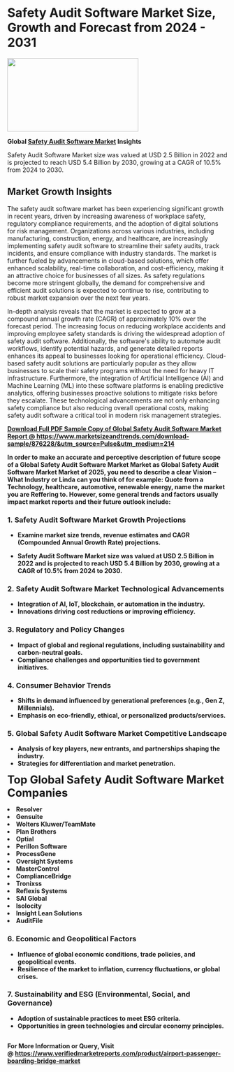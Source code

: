 <H1>Safety Audit Software Market Size, Growth and Forecast from 2024 - 2031</H1><img class="aligncenter size-medium wp-image-584254" src="https://thirdeyenews.in/wp-content/uploads/2024/09/Global-Market-Research-300x168.jpeg" alt="" width="300" height="168" /><p><strong>Global&nbsp;<a href="https://www.marketsizeandtrends.com/download-sample/876228/&amp;utm_source=Pulse&amp;utm_medium=214">Safety Audit Software Market</a> Insights</strong></p><p>Safety Audit Software Market size was valued at USD 2.5 Billion in 2022 and is projected to reach USD 5.4 Billion by 2030, growing at a CAGR of 10.5% from 2024 to 2030.</p><p><h2>Market Growth Insights</h2> <p>The safety audit software market has been experiencing significant growth in recent years, driven by increasing awareness of workplace safety, regulatory compliance requirements, and the adoption of digital solutions for risk management. Organizations across various industries, including manufacturing, construction, energy, and healthcare, are increasingly implementing safety audit software to streamline their safety audits, track incidents, and ensure compliance with industry standards. The market is further fueled by advancements in cloud-based solutions, which offer enhanced scalability, real-time collaboration, and cost-efficiency, making it an attractive choice for businesses of all sizes. As safety regulations become more stringent globally, the demand for comprehensive and efficient audit solutions is expected to continue to rise, contributing to robust market expansion over the next few years.</p> <p><strong><a href="#"></a></strong></p> <p>In-depth analysis reveals that the market is expected to grow at a compound annual growth rate (CAGR) of approximately 10% over the forecast period. The increasing focus on reducing workplace accidents and improving employee safety standards is driving the widespread adoption of safety audit software. Additionally, the software's ability to automate audit workflows, identify potential hazards, and generate detailed reports enhances its appeal to businesses looking for operational efficiency. Cloud-based safety audit solutions are particularly popular as they allow businesses to scale their safety programs without the need for heavy IT infrastructure. Furthermore, the integration of Artificial Intelligence (AI) and Machine Learning (ML) into these software platforms is enabling predictive analytics, offering businesses proactive solutions to mitigate risks before they escalate. These technological advancements are not only enhancing safety compliance but also reducing overall operational costs, making safety audit software a critical tool in modern risk management strategies.</p> <p><strong><a href="#"></p><p><span class=""><strong>Download Full PDF Sample Copy of Global Safety Audit Software Market Report</strong> @ <a href="https://www.marketsizeandtrends.com/download-sample/876228/&amp;utm_source=Pulse&amp;utm_medium=214" target="_blank">https://www.marketsizeandtrends.com/download-sample/876228/&amp;utm_source=Pulse&amp;utm_medium=214</a></span></p><p>In order to make an accurate and perceptive description of future scope of a Global&nbsp;Safety Audit Software Market Market as Global&nbsp;Safety Audit Software Market Market of 2025, you need to describe a clear Vision &ndash; What Industry or Linda can you think of for example: Quote from a Technology, healthcare, automotive, renewable energy, name the market you are Reffering to. However, some general trends and factors usually impact market reports and their future outlook include:</p><h3>1.&nbsp;<strong>Safety Audit Software Market Growth Projections</strong></h3><ul><li>Examine market size trends, revenue estimates and CAGR (Compounded Annual Growth Rate) projections.</li><li><p>Safety Audit Software Market size was valued at USD 2.5 Billion in 2022 and is projected to reach USD 5.4 Billion by 2030, growing at a CAGR of 10.5% from 2024 to 2030.</p></li></ul><h3>2.&nbsp;<strong>Safety Audit Software Market Technological Advancements</strong></h3><ul><li>Integration of AI, IoT, blockchain, or automation in the industry.</li><li>Innovations driving cost reductions or improving efficiency.</li></ul><h3>3.&nbsp;<strong>Regulatory and Policy Changes</strong></h3><ul><li>Impact of global and regional regulations, including sustainability and carbon-neutral goals.</li><li>Compliance challenges and opportunities tied to government initiatives.</li></ul><h3>4.&nbsp;<strong>Consumer Behavior Trends</strong></h3><ul><li>Shifts in demand influenced by generational preferences (e.g., Gen Z, Millennials).</li><li>Emphasis on eco-friendly, ethical, or personalized products/services.</li></ul><h3>5.&nbsp;<strong>Global Safety Audit Software Market Competitive Landscape</strong></h3><ul><li>Analysis of key players, new entrants, and partnerships shaping the industry.</li><li>Strategies for differentiation and market penetration.</li></ul><p data-pm-slice="1 1 []"><span style="color: inherit; font-family: inherit; font-size: 25px;">Top Global Safety Audit Software Market Companies</span></p><div class="" data-test-id=""><p><li>Resolver</li><li> Gensuite</li><li> Wolters Kluwer/TeamMate</li><li> Plan Brothers</li><li> Optial</li><li> Perillon Software</li><li> ProcessGene</li><li> Oversight Systems</li><li> MasterControl</li><li> ComplianceBridge</li><li> Tronixss</li><li> Reflexis Systems</li><li> SAI Global</li><li> Isolocity</li><li> Insight Lean Solutions</li><li> AuditFile</li></p></div><h3>6.&nbsp;<strong>Economic and Geopolitical Factors</strong></h3><ul><li>Influence of global economic conditions, trade policies, and geopolitical events.</li><li>Resilience of the market to inflation, currency fluctuations, or global crises.</li></ul><h3>7.&nbsp;<strong>Sustainability and ESG (Environmental, Social, and Governance)</strong></h3><ul><li>Adoption of sustainable practices to meet ESG criteria.</li><li>Opportunities in green technologies and circular economy principles.</li></ul><h2><strong style="font-size: 14px;">For More Information or Query, Visit @&nbsp;</strong><a style="background-color: #ffffff; font-size: 14px;" href="https://www.marketsizeandtrends.com/report/safety-audit-software-market/" target="_blank">https://www.verifiedmarketreports.com/product/airport-passenger-boarding-bridge-market</a></h2>
